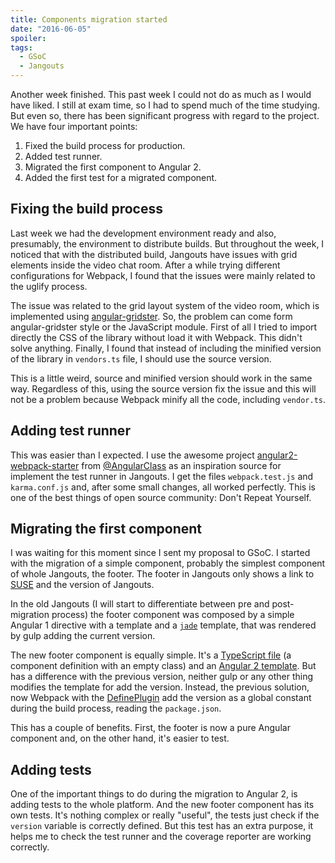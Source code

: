 ```yaml
---
title: Components migration started
date: "2016-06-05"
spoiler:
tags:
  - GSoC
  - Jangouts
---
```


Another week finished. This past week I could not do as much as I would have
liked. I still at exam time, so I had to spend much of the time studying. But
even so, there has been significant progress with regard to the project. We
have four important points:

1. Fixed the build process for production.
1. Added test runner.
1. Migrated the first component to Angular 2.
1. Added the first test for a migrated component.

## Fixing the build process

Last week we had the development environment ready and also, presumably, the
environment to distribute builds. But throughout the week, I noticed that with
the distributed build, Jangouts have issues with grid elements inside the video chat
room. After a while trying different configurations for Webpack, I found that
the issues were mainly related to the uglify process.

The issue was related to the grid layout system of the video room, which is
implemented using [angular-gridster](http://manifestwebdesign.github.io/angular-gridster/).
So, the problem can come form angular-gridster style or the JavaScript module.
First of all I tried to import directly the CSS of the library without load it
with Webpack. This didn't solve anything. Finally, I found that instead of including
the minified version of the library in `vendors.ts` file, I should use the source
version.

This is a little weird, source and minified version should work in the same way.
Regardless of this, using the source version fix the issue and this will not be
a problem because Webpack minify all the code, including `vendor.ts`.

## Adding test runner

This was easier than I expected. I use the awesome project
[angular2-webpack-starter](https://github.com/AngularClass/angular2-webpack-starter)
from [@AngularClass](https://angularclass.com/) as an inspiration source for
implement the test runner in Jangouts. I get the files `webpack.test.js` and
`karma.conf.js` and, after some small changes, all worked perfectly. This is one
of the best things of open source community: Don't Repeat Yourself.

## Migrating the first component

I was waiting for this moment since I sent my proposal to GSoC. I started with
the migration of a simple component, probably the simplest component of whole
Jangouts, the footer. The footer in Jangouts only shows a link to
[SUSE](https://www.suse.com/) and the version of Jangouts.

In the old Jangouts (I will start to differentiate between pre and post-migration
process) the footer component was composed by a simple Angular 1 directive with
a template and a [`jade`](http://jade-lang.com/) template, that was rendered by
gulp adding the current version.

The new footer component is equally simple. It's a [TypeScript file](https://github.com/magarcia/jangouts/blob/5db2d9de547d6d56aaed90c633b5d98ce64f6219/src/app/components/footer/jh-footer.directive.ts)
(a component definition with an empty class) and an [Angular 2 template](https://github.com/magarcia/jangouts/blob/5db2d9de547d6d56aaed90c633b5d98ce64f6219/src/app/components/footer/jh-footer.html).
But has a difference with the previous version, neither gulp or any other thing
modifies the template for add the version. Instead, the previous solution, now
Webpack with the [DefinePlugin](https://webpack.github.io/docs/list-of-plugins.html#defineplugin)
add the version as a global constant during the build process, reading the
`package.json`.

This has a couple of benefits. First, the footer is now a pure Angular component
and, on the other hand, it's easier to test.

## Adding tests

One of the important things to do during the migration to Angular 2, is adding
tests to the whole platform. And the new footer component has its own tests. It's
nothing complex or really "useful", the tests just check if the `version`
variable is correctly defined. But this test has an extra purpose, it helps me
to check the test runner and the coverage reporter are working correctly.
